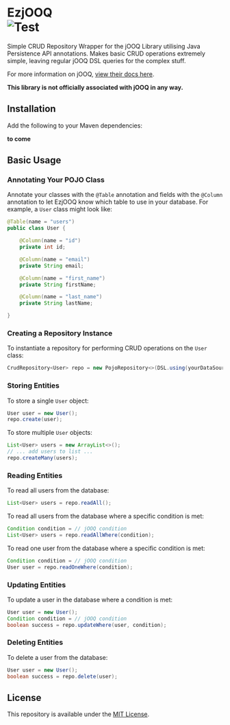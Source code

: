# EzjOOQ <br> ![Test](https://github.com/DanJSG/EzjOOQ/actions/workflows/build.yml/badge.svg) 
Simple CRUD Repository Wrapper for the jOOQ Library utilising Java Persistence API annotations. 
Makes basic CRUD operations extremely simple, leaving regular jOOQ DSL queries for the complex stuff.

For more information on jOOQ, [view their docs here](https://www.jooq.org/doc/latest/manual-single-page/).

**This library is not officially associated with jOOQ in any way.**

## Installation
Add the following to your Maven dependencies:

**to come**

## Basic Usage

### Annotating Your POJO Class

Annotate your classes with the `@Table` annotation and fields with the `@Column` annotation to let EzjOOQ know which table to use in your database. 
For example, a `User` class might look like:

```java
@Table(name = "users")
public class User {

    @Column(name = "id")
    private int id;

    @Column(name = "email")
    private String email;

    @Column(name = "first_name")
    private String firstName;

    @Column(name = "last_name")
    private String lastName;

}
```

### Creating a Repository Instance

To instantiate a repository for performing CRUD operations on the `User` class:

```java
CrudRepository<User> repo = new PojoRepository<>(DSL.using(yourDataSource, SQLDialect.POSTGRES), User.class);
```

### Storing Entities

To store a single `User` object:

```java
User user = new User();
repo.create(user);
```

To store multiple `User` objects:

```java
List<User> users = new ArrayList<>();
// ... add users to list ... 
repo.createMany(users);
```

### Reading Entities

To read all users from the database:

```java
List<User> users = repo.readAll();
```

To read all users from the database where a specific condition is met:

```java
Condition condition = // jOOQ condition
List<User> users = repo.readAllWhere(condition);
```

To read one user from the database where a specific condition is met:

```java
Condition condition = // jOOQ condition
User user = repo.readOneWhere(condition);
```

### Updating Entities

To update a user in the database where a condition is met:

```java
User user = new User();
Condition condition = // jOOQ condition
boolean success = repo.updateWhere(user, condition);
```

### Deleting Entities

To delete a user from the database:

```java
User user = new User();
boolean success = repo.delete(user);
```

## License
This repository is available under the [MIT License](https://github.com/DanJSG/EzjOOQ/blob/main/LICENSE).
